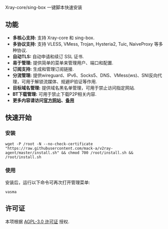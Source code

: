 

Xray-core/sing-box 一键脚本快速安装

## 功能

*   **多核心支持:** 支持 Xray-core 和 sing-box.
*   **多协议支持:** 支持 VLESS, VMess, Trojan, Hysteria2, Tuic, NaiveProxy 等多种协议.
*   **自动TLS:** 自动申请和续订 SSL 证书.
*   **易于管理:** 提供简单的菜单来管理用户、端口和配置.
*   **订阅支持:** 生成和管理订阅链接.
*   **分流管理:** 提供wireguard、IPv6、Socks5、DNS、VMess(ws)、SNI反向代理，可用于解锁流媒体、规避IP验证等作用.
*   **目标域名管理:** 提供域名黑名单管理，可用于禁止访问指定网站.
*   **BT下载管理:** 可用于禁止下载P2P相关内容.
*   **更多内容请访问[官方网站](https://www.v2ray-agent.com/categories/jiao-cheng)、[备用](https://www.592083.com/categories/jiao-cheng)**

## 快速开始

### 安装

```
wget -P /root -N --no-check-certificate "https://raw.githubusercontent.com/mack-a/v2ray-agent/master/install.sh" && chmod 700 /root/install.sh && /root/install.sh
```

### 使用

安装后，运行以下命令可再次打开管理菜单:

```
vasma
```
## 许可证

本项根据 [AGPL-3.0 许可证](LICENSE) 授权.
